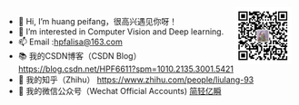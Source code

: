 
<img align="right" src="https://github.com/huangpeifang01/huangpeifang01/blob/main/f.jpg" width="100px">


- 👋 Hi, I’m huang peifang，很高兴遇见你呀！
- 👀 I’m interested in Computer Vision and Deep learning.
- 📫 Email :hpfalisa@163.com
- 📚 我的CSDN博客（CSDN Blog） https://blog.csdn.net/HPF6611?spm=1010.2135.3001.5421
- 🍱 我的知乎（Zhihu） https://www.zhihu.com/people/liulang-93
- 📜 我的微信公众号（Wechat Official Accounts) [简轻亿瞬](https://github.com/huangpeifang01/huangpeifang01/blob/main/f.jpg) 

